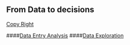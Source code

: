 ## From Data to decisions


[Copy Right](https://github.com/akodali1/Data-to-decision-class/blob/main/LICENSE)

####[Data Entry Analysis](www.unomaha.edu)
####[Data Exploration](www.unomaha.edu)
